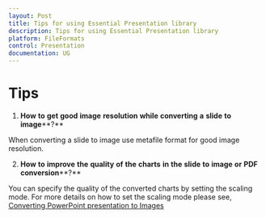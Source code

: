 ```yaml
---
layout: Post
title: Tips for using Essential Presentation library
description: Tips for using Essential Presentation library
platform: FileFormats
control: Presentation
documentation: UG
---
```

# Tips

1. **How** **to** **get** **good** **image** **resolution** **while** **converting** **a** **slide** **to** **image****?**

When converting a slide to image use metafile format for good image resolution.

2. **How** **to** **improve** **the** **quality** **of** **the** **charts** **in** **the** **slide** **to** **image** **or** **PDF** **conversion****?**

You can specify the quality of the converted charts by setting the scaling mode. For more details on how to set the scaling mode please see, [Converting PowerPoint presentation to Images](http://www.google.com/# "")

